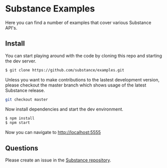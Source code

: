 # Substance Examples

Here you can find a number of examples that cover various Substance API's.

## Install

You can start playing around with the code by cloning this repo and starting the dev server. 

```bash
$ git clone https://github.com/substance/examples.git
```

Unless you want to make contributions to the lastest development version, please checkout the master branch which shows usage of the latest Substance release.

```bash
git checkout master
```

Now install dependencies and start the dev environment.

```bash
$ npm install
$ npm start
```

Now you can navigate to [http://localhost:5555](http://localhost:5555)

## Questions

Please create an issue in the [Substance repository](https://github.com/substance/substance/issues).
